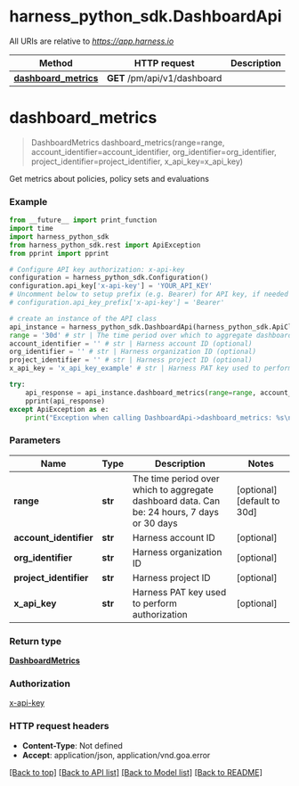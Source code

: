 # harness_python_sdk.DashboardApi

All URIs are relative to *https://app.harness.io*

Method | HTTP request | Description
------------- | ------------- | -------------
[**dashboard_metrics**](DashboardApi.md#dashboard_metrics) | **GET** /pm/api/v1/dashboard | 

# **dashboard_metrics**
> DashboardMetrics dashboard_metrics(range=range, account_identifier=account_identifier, org_identifier=org_identifier, project_identifier=project_identifier, x_api_key=x_api_key)



Get metrics about policies, policy sets and evaluations

### Example
```python
from __future__ import print_function
import time
import harness_python_sdk
from harness_python_sdk.rest import ApiException
from pprint import pprint

# Configure API key authorization: x-api-key
configuration = harness_python_sdk.Configuration()
configuration.api_key['x-api-key'] = 'YOUR_API_KEY'
# Uncomment below to setup prefix (e.g. Bearer) for API key, if needed
# configuration.api_key_prefix['x-api-key'] = 'Bearer'

# create an instance of the API class
api_instance = harness_python_sdk.DashboardApi(harness_python_sdk.ApiClient(configuration))
range = '30d' # str | The time period over which to aggregate dashboard data. Can be: 24 hours, 7 days or 30 days (optional) (default to 30d)
account_identifier = '' # str | Harness account ID (optional)
org_identifier = '' # str | Harness organization ID (optional)
project_identifier = '' # str | Harness project ID (optional)
x_api_key = 'x_api_key_example' # str | Harness PAT key used to perform authorization (optional)

try:
    api_response = api_instance.dashboard_metrics(range=range, account_identifier=account_identifier, org_identifier=org_identifier, project_identifier=project_identifier, x_api_key=x_api_key)
    pprint(api_response)
except ApiException as e:
    print("Exception when calling DashboardApi->dashboard_metrics: %s\n" % e)
```

### Parameters

Name | Type | Description  | Notes
------------- | ------------- | ------------- | -------------
 **range** | **str**| The time period over which to aggregate dashboard data. Can be: 24 hours, 7 days or 30 days | [optional] [default to 30d]
 **account_identifier** | **str**| Harness account ID | [optional] 
 **org_identifier** | **str**| Harness organization ID | [optional] 
 **project_identifier** | **str**| Harness project ID | [optional] 
 **x_api_key** | **str**| Harness PAT key used to perform authorization | [optional] 

### Return type

[**DashboardMetrics**](DashboardMetrics.md)

### Authorization

[x-api-key](../README.md#x-api-key)

### HTTP request headers

 - **Content-Type**: Not defined
 - **Accept**: application/json, application/vnd.goa.error

[[Back to top]](#) [[Back to API list]](../README.md#documentation-for-api-endpoints) [[Back to Model list]](../README.md#documentation-for-models) [[Back to README]](../README.md)


